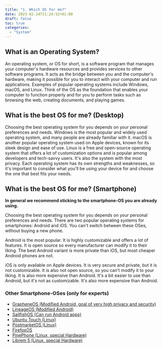 ```yaml
---
title: "1. Which OS for me?"
date: 2023-02-24T21:24:52+01:00
draft: false
toc: true
categories:
  - "System"
---
```


## What is an Operating System?

An operating system, or OS for short, is a software program that manages your computer's hardware resources and provides services to other software programs. It acts as the bridge between you and the computer's hardware, making it possible for you to interact with your computer and run applications. Examples of popular operating systems include Windows, macOS, and Linux. Think of the OS as the foundation that enables your computer to function properly and for you to perform tasks such as browsing the web, creating documents, and playing games.

## What is the best OS for me? (Desktop)

Choosing the best operating system for you depends on your personal preferences and needs. Windows is the most popular and widely used operating system, and many people are already familiar with it. macOS is another popular operating system used on Apple devices, known for its sleek design and ease of use. Linux is a free and open-source operating system that offers a lot of customization options and is popular among developers and tech-savvy users. It's also the system with the most privacy. Each operating system has its own strengths and weaknesses, so it's important to consider what you'll be using your device for and choose the one that best fits your needs.

## What is the best OS for me? (Smartphone)

**In general we recommend sticking to the smartphone-OS you are already using.**

Choosing the best operating system for you depends on your personal preferences and needs. There are two popular operating systems for smartphones: Android and iOS. You can't switch between these OSes, without buying a new phone.

Android is the most popular. It is highly customizable and offers a lot of features. It is open source so every manufacturer can modify it to their liking. The best Android variant is more private than iOS, but most cheaper Android phones are not.

iOS is only available on Apple devices. It is very secure and private, but it is not customizable. It is also not open source, so you can't modify it to your liking. It is also more expensive than Android. It's a bit easier to use than Android, but it's not as customizable. It's also more expensive than Android.

### Other Smartphone-OSes (only for experts)

- [GrapheneOS (Modified Android, goal of very high privacy and security)](https://grapheneos.org/)
- [LineageOS (Modified Android)](https://lineageos.org/)
- [SailfishOS (Can run Android apps)](https://sailfishos.org/)
- [Ubuntu Touch (Linux)](https://ubuntu-touch.io/)
- [PostmarketOS (Linux)](https://postmarketos.org/)
- [FirefoxOS](https://www.mozilla.org/en-US/firefox/os/)
- [PinePhone (Linux, special Hardware)](https://www.pine64.org/pinephone/)
- [Librem 5 (Linux, special Hardware)](https://puri.sm/products/librem-5/)
